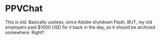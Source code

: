 # PPVChat
This is old. Basically useless, since Adobe shutdown Flash. BUT, my old employers paid $1000 USD for it back in the day, so it should be archived somewhere. Right?
